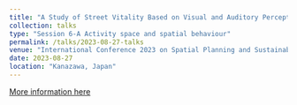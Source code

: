 ```yaml
---
title: "A Study of Street Vitality Based on Visual and Auditory Perception: A Case Study of Historic Urban Areas in Guangzhou, China"
collection: talks
type: "Session 6-A Activity space and spatial behaviour"
permalink: /talks/2023-08-27-talks
venue: "International Conference 2023 on Spatial Planning and Sustainable Development"
date: 2023-08-27
location: "Kanazawa, Japan"
---
```


[More information here](https://www.spsdcommunity.org/spsd2023-kanazawa/program/)


